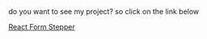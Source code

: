 do you want to see my project? so click on the link below

<a href='https://react-form-stepper.vercel.app/'>React Form Stepper</a>

